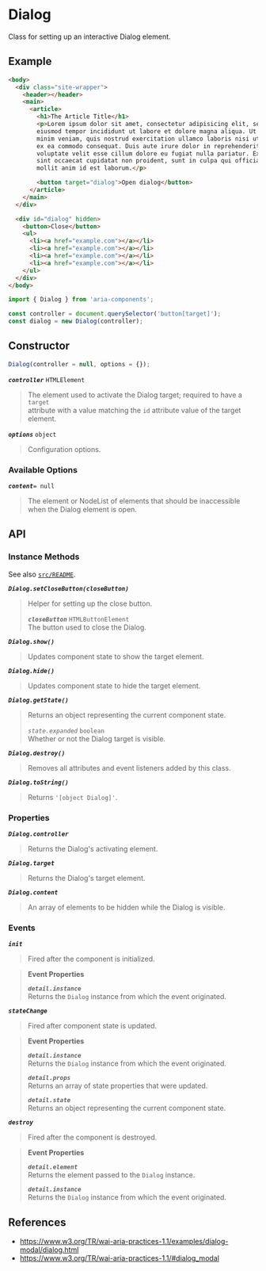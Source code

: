 Dialog
======

Class for setting up an interactive Dialog element.

## Example

```html
<body>
  <div class="site-wrapper">
    <header></header>
    <main>
      <article>
        <h1>The Article Title</h1>
        <p>Lorem ipsum dolor sit amet, consectetur adipisicing elit, sed do
        eiusmod tempor incididunt ut labore et dolore magna aliqua. Ut enim ad
        minim veniam, quis nostrud exercitation ullamco laboris nisi ut aliquip
        ex ea commodo consequat. Duis aute irure dolor in reprehenderit in
        voluptate velit esse cillum dolore eu fugiat nulla pariatur. Excepteur
        sint occaecat cupidatat non proident, sunt in culpa qui officia deserunt
        mollit anim id est laborum.</p>

        <button target="dialog">Open dialog</button>
      </article>
    </main>
  </div>

  <div id="dialog" hidden>
    <button>Close</button>
    <ul>
      <li><a href="example.com"></a></li>
      <li><a href="example.com"></a></li>
      <li><a href="example.com"></a></li>
      <li><a href="example.com"></a></li>
    </ul>
  </div>
</body>
```

```javascript
import { Dialog } from 'aria-components';

const controller = document.querySelector('button[target]');
const dialog = new Dialog(controller);
```

## Constructor

```javascript
Dialog(controller = null, options = {});
```

_**`controller`**_ `HTMLElement`  
> The element used to activate the Dialog target; required to have a `target`  
attribute with a value matching the `id` attribute value of the target element.

_**`options`**_ `object`  
> Configuration options.

### Available Options

_**`content`**_`= null`  
> The element or NodeList of elements that should be inaccessible when the Dialog element is open.

## API

### Instance Methods

See also [`src/README`](../).

_**`Dialog.setCloseButton(closeButton)`**_
> Helper for setting up the close button.  
> 
> _**`closeButton`**_ `HTMLButtonElement`  
> The button used to close the Dialog.

_**`Dialog.show()`**_
> Updates component state to show the target element.

_**`Dialog.hide()`**_
> Updates component state to hide the target element.

_**`Dialog.getState()`**_
> Returns an object representing the current component state.
>
> _`state.expanded`_ `boolean`  
> Whether or not the Dialog target is visible.

_**`Dialog.destroy()`**_
> Removes all attributes and event listeners added by this class.

_**`Dialog.toString()`**_  
> Returns `'[object Dialog]'`.

### Properties

_**`Dialog.controller`**_  
> Returns the Dialog's activating element.

_**`Dialog.target`**_  
> Returns the Dialog's target element.

_**`Dialog.content`**_
> An array of elements to be hidden while the Dialog is visible.

### Events

_**`init`**_  
> Fired after the component is initialized.

> **Event Properties**
> 
> _**`detail.instance`**_  
> Returns the `Dialog` instance from which the event originated.  

_**`stateChange`**_  
> Fired after component state is updated.

> **Event Properties**
> 
> _**`detail.instance`**_  
> Returns the `Dialog` instance from which the event originated.  
>
> _**`detail.props`**_  
> Returns an array of state properties that were updated.  
>
> _**`detail.state`**_  
> Returns an object representing the current component state.

_**`destroy`**_  
> Fired after the component is destroyed.

> **Event Properties**
> 
> _**`detail.element`**_  
> Returns the element passed to the `Dialog` instance.  
> 
> _**`detail.instance`**_  
> Returns the `Dialog` instance from which the event originated.  

## References

- https://www.w3.org/TR/wai-aria-practices-1.1/examples/dialog-modal/dialog.html
- https://www.w3.org/TR/wai-aria-practices-1.1/#dialog_modal
